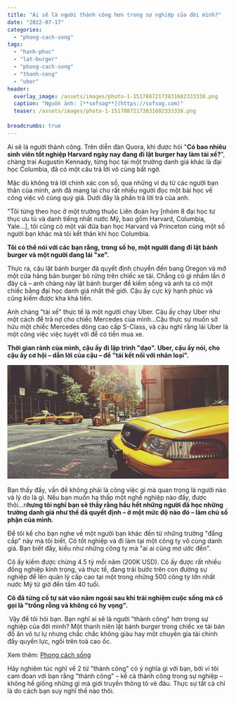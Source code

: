 ```yaml
---
title: "Ai sẽ là người thành công hơn trong sự nghiệp của đời mình?"
date: "2022-07-17"
categories: 
  - "phong-cach-song"
tags: 
  - "hanh-phuc"
  - "lat-burger"
  - "phong-cach-song"
  - "thanh-cong"
  - "uber"
header:
  overlay_image: /assets/images/photo-1-15178872173831682333338.png
  caption: "Nguồn ảnh: [**sofsog**](https://sofsog.com)" 
  teaser: /assets/images/photo-1-15178872173831682333338.png

breadcrumbs: true
---
```


Ai sẽ là người thành công. Trên diễn đàn Quora, khi được hỏi "**Có bao nhiêu sinh viên tốt nghiệp Harvard ngày nay đang đi lật burger hay làm tài xế?**", chàng trai Augustin Kennady, từng học tại một trường danh giá khác là đại học Columbia, đã có một câu trả lời vô cùng bất ngờ.

Mặc dù không trả lời chính xác con số, qua những ví dụ từ các người bạn thân của mình, anh đã mang lại cho rất nhiều người đọc một bài học về công việc vô cùng quý giá. Dưới đây là phần trả lời trả của anh.

"Tôi từng theo học ở một trường thuộc Liên đoàn Ivy \[nhóm 8 đại học tư thục ưu tú và danh tiếng nhất nước Mỹ, bao gồm Harvard, Columbia, Yale...\], tôi cũng có một vài đứa bạn học Harvard và Princeton cùng một số người bạn khác mà tôi kết thân khi học Columbia.

**Tôi có thể nói với các bạn rằng, trong số họ, một người đang đi lật bánh burger và một người đang lái "xe".**

Thực ra, cậu lật bánh burger đã quyết định chuyển đến bang Oregon và mở một cửa hàng bán burger bò rừng trên chiếc xe tải. Chẳng có gì nhầm lần ở đây cả – anh chàng này lật bánh burger để kiếm sống và anh ta có một chiếc bằng đại học danh giá nhất thế giới. Cậu ấy cực kỳ hạnh phúc và cũng kiếm được kha khá tiền.

Anh chàng "tài xế" thực tế là một người chạy Uber. Cậu ấy chạy Uber như một cách để trả nợ cho chiếc Mercedes của mình...Cậu thực sự muốn sở hữu một chiếc Mercedes dòng cao cấp S-Class, và cậu nghĩ rằng lái Uber là một công việc việc tuyệt vời để có tiền mua xe.

**Thời gian rảnh của mình, cậu ấy đi lập trình "dạo". Uber, cậu ấy nói, cho cậu ấy cơ hội – dẫn lời của cậu – để "tái kết nối với nhân loại".**

![ Có bao nhiêu cử nhân Harvard hiện đang chạy Uber hay lật burger: Câu trả lời thấm thía của anh chàng này đã khiến nhiều người phải suy nghĩ lại công việc mình đang làm! - Ảnh 1.](/assets/images/photo-1-15178872173831682333338.png " Có bao nhiêu cử nhân Harvard hiện đang chạy Uber hay lật burger: Câu trả lời thấm thía của anh chàng này đã khiến nhiều người phải suy nghĩ lại công việc mình đang làm! - Ảnh 1.")

Bạn thấy đấy, vấn đề không phải là công việc gì mà quan trọng là người nào và lý do là gì. Nếu bạn muốn hạ thấp một nghề nghiệp nào đấy, được thôi...n**hưng tôi nghĩ bạn sẽ thấy rằng hầu hết những người đã học những trường danh giá như thế đã quyết định – ở một mức độ nào đó – làm chủ số phận của mình.**

Để tôi kể cho bạn nghe về một người bạn khác đến từ những trường "đẳng cấp" này mà tôi biết. Cô tốt nghiệp và đi làm tại một công ty vô cùng danh giá. Bạn biết đấy, kiểu như những công ty mà "ai ai cũng mơ ước đến".

Cô ấy kiếm được chừng 4.5 tỷ mỗi năm (200K USD). Cô ấy được rất nhiều đồng nghiệp kính trọng, và thực tế, đang trải bước trên con đường sự nghiệp để lên quản lý cấp cao tại một trong những 500 công ty lớn nhất nước Mỹ từ giờ đến tầm 40 tuổi.

**Cô đã từng cố tự sát vào năm ngoái sau khi trải nghiệm cuộc sống mà cô gọi là "trống rỗng và không có hy vọng".**

 Vậy để tôi hỏi bạn. Bạn nghĩ ai sẽ là người "thành công" hơn trong sự nghiệp của đời mình? Một thanh niên lật bánh burger trong chiếc xe tải bán đồ ăn vô tư lự nhưng chắc chắc không giàu hay một chuyên gia tài chính đầy quyền lực, ngồi trên toà cao ốc.

Xem thêm: [Phong cách sống](https://sofsog.com/phong-cach-song)

Hãy nghiêm túc nghĩ về 2 từ "thành công" có ý nghĩa gì với bạn, bởi vì tôi cam đoan với bạn rằng "thành công" – kể cả thành công trong sự nghiệp – không hề giống những gì mà giới truyền thông tô vẽ đâu. Thực sự tất cả chỉ là do cách bạn suy nghĩ thế nào thôi.
